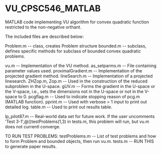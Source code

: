 VU_CPSC546_MATLAB
=================

MATLAB code implementing VU algorithm for convex quadratic function
restricted to the non-negative orthant.

The included files are described below:

Problem.m -- class, creates Problem structure
bounded.m -- subclass, defines specific methods for subclass of
             bounded convex quadratic problems.

vu.m               -- Implementation of the VU method.
as_setparms.m      -- File containing parameter values used.
proximalGradient.m -- Implementation of the projected gradient method.
lineSearch.m       -- Implementation of a projected linesearch.
ZHZop.m, Zop.m     -- Used in the construction of the reduced subproblem
                      in the U-space.
gUV.m              -- Forms the gradient in the U-space or the V-space, i.e.,
                      sets the dimensions not in the U-space or not in the 
                      V-space to 0.
pcgflag.m          -- Used to indicate stopping reason of pcg.m (MATLAB function).
pprint.m           -- Used with verbose = 1 input to print out detailed log.
table.m            -- Used to print out results table.


lp_pilot87.m    -- Real-world data set for future work. If the user uncomments 
                   'Test 3-1',@()testProblems(1,3) in tests.m, this problem
                   will run, but vu.m does not currentl converge.


TO RUN TEST PROBLEMS:
testProblems.m  -- List of test problems and how to form Problem and 
                   bounded objects, then run vu.m.
tests.m         -- RUN THIS to generate paper results.
